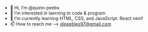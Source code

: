 - 👋 Hi, I’m @quinn-peebs
- 👀 I’m interested in laerning to code & program
- 🌱 I’m currently learning HTML, CSS, and JavaScript. React next!
- 📫 How to reach me --> qlpeebles97@gmail.com

<!---
quinn-peebs/quinn-peebs is a ✨ special ✨ repository because its `README.md` (this file) appears on your GitHub profile.
You can click the Preview link to take a look at your changes.
--->
